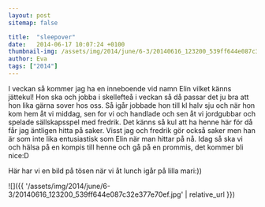 ```yaml
---
layout: post
sitemap: false

title:  "sleepover"
date:   2014-06-17 10:07:24 +0100
thumbnail-img: /assets/img/2014/june/6-3/20140616_123200_539ff644e087c32e377e70ef.jpg
author: Eva
tags: ["2014"]
---
```


I veckan så kommer jag ha en inneboende vid namn Elin vilket känns jättekul! Hon ska och jobba i skellefteå i veckan så då passar det ju bra att hon lika gärna sover hos oss. Så igår jobbade hon till kl halv sju och när hon kom hem åt vi middag, sen for vi och handlade och sen åt vi jordgubbar och spelade sällskapsspel med fredrik. Det känns så kul att ha henne här för då får jag äntligen hitta på saker. Visst jag och fredrik gör också saker men han är som inte lika entusiastisk som Elin när man hittar på nå. Idag så ska vi och hälsa på en kompis till henne och gå på en prommis, det kommer bli nice:D 

Här har vi en bild på tösen när vi åt lunch igår på lilla mari:))

![]({{ '/assets/img/2014/june/6-3/20140616_123200_539ff644e087c32e377e70ef.jpg'  | relative_url }})

